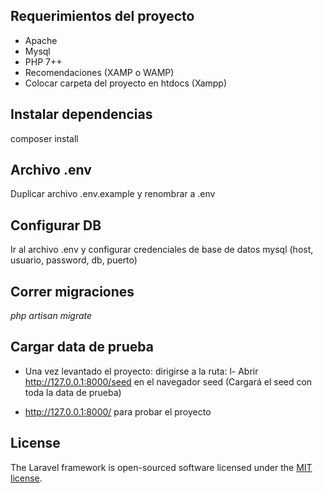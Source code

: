 ## Requerimientos del proyecto
 - Apache
 - Mysql
 - PHP 7++
 - Recomendaciones (XAMP o WAMP)
 - Colocar carpeta del proyecto en htdocs (Xampp)

## Instalar dependencias
composer install

## Archivo .env
Duplicar archivo .env.example y renombrar a .env

## Configurar DB
Ir al archivo .env  y configurar credenciales de base de datos mysql (host, usuario, password, db, puerto)

## Correr migraciones
*php artisan migrate*

## Cargar data de prueba
- Una vez levantado el proyecto: dirigirse a la ruta: l- Abrir http://127.0.0.1:8000/seed en el navegador seed (Cargará el seed con toda la data de prueba)

- http://127.0.0.1:8000/ para probar el proyecto

## License

The Laravel framework is open-sourced software licensed under the [MIT license](https://opensource.org/licenses/MIT).